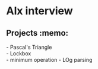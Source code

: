 <h1> Alx interview</h1>
<h2> Projects :memo: </h2>
- Pascal's Triangle <br>
- Lockbox<br>
- minimum operation
- LOg parsing